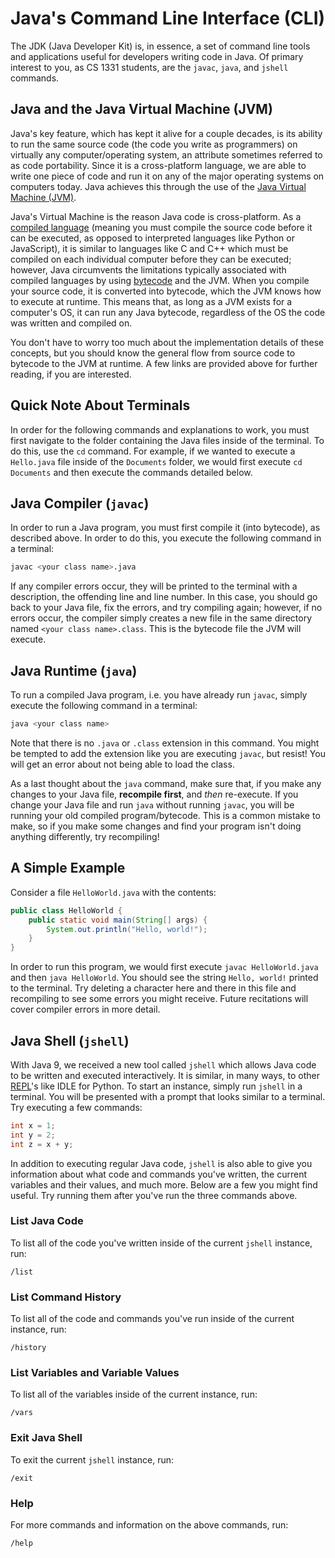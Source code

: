 # Java's Command Line Interface (CLI)

The JDK (Java Developer Kit) is, in essence, a set of command line tools and
applications useful for developers writing code in Java. Of primary interest to
you, as CS 1331 students, are the `javac`, `java`, and `jshell` commands.

## Java and the Java Virtual Machine (JVM)

Java's key feature, which has kept it alive for a couple decades, is its ability
to run the same source code (the code you write as programmers) on virtually any
computer/operating system, an attribute sometimes referred to as code
portability. Since it is a cross-platform language, we are able to write one
piece of code and run it on any of the major operating systems on computers
today. Java achieves this through the use of the
[Java Virtual Machine (JVM)](https://en.wikipedia.org/wiki/Java_virtual_machine).

Java's Virtual Machine is the reason Java code is cross-platform. As a
[compiled language](https://en.wikipedia.org/wiki/Compiled_language) (meaning
you must compile the source code before it can be executed, as opposed to
interpreted languages like Python or JavaScript), it is similar to languages
like C and C++ which must be compiled on each individual computer before they
can be executed; however, Java circumvents the limitations typically associated
with compiled languages by using
[bytecode](https://en.wikipedia.org/wiki/Bytecode) and the JVM. When you compile
your source code, it is converted into bytecode, which the JVM knows how to
execute at runtime. This means that, as long as a JVM exists for a computer's
OS, it can run any Java bytecode, regardless of the OS the code was written and
compiled on.

You don't have to worry too much about the implementation details of these
concepts, but you should know the general flow from source code to bytecode to
the JVM at runtime. A few links are provided above for further reading, if you
are interested.

## Quick Note About Terminals

In order for the following commands and explanations to work, you must first
navigate to the folder containing the Java files inside of the terminal. To do
this, use the `cd` command. For example, if we wanted to execute a `Hello.java`
file inside of the `Documents` folder, we would first execute `cd Documents`
and then execute the commands detailed below.

## Java Compiler (`javac`)

In order to run a Java program, you must first compile it (into bytecode), as
described above. In order to do this, you execute the following command in a
terminal:

```sh
javac <your class name>.java
```

If any compiler errors occur, they will be printed to the terminal with a
description, the offending line and line number. In this case, you should go
back to your Java file, fix the errors, and try compiling again; however, if no
errors occur, the compiler simply creates a new file in the same directory named
`<your class name>.class`. This is the bytecode file the JVM will execute.

## Java Runtime (`java`)

To run a compiled Java program, i.e. you have already run `javac`, simply
execute the following command in a terminal:

```sh
java <your class name>
```

Note that there is no `.java` or `.class` extension in this command. You might
be tempted to add the extension like you are executing `javac`, but resist! You
will get an error about not being able to load the class.

As a last thought about the `java` command, make sure that, if you make any
changes to your Java file, **recompile first**, and _then_ re-execute. If you
change your Java file and run `java` without running `javac`, you will be
running your old compiled program/bytecode. This is a common mistake to make, so
if you make some changes and find your program isn't doing anything differently,
try recompiling!

## A Simple Example

Consider a file `HelloWorld.java` with the contents:

```java
public class HelloWorld {
    public static void main(String[] args) {
        System.out.println("Hello, world!");
    }
}
```

In order to run this program, we would first execute `javac HelloWorld.java` and
then `java HelloWorld`. You should see the string `Hello, world!` printed to the
terminal. Try deleting a character here and there in this file and recompiling
to see some errors you might receive. Future recitations will cover compiler
errors in more detail.

## Java Shell (`jshell`)

With Java 9, we received a new tool called `jshell` which allows Java code to
be written and executed interactively. It is similar, in many ways, to other
[REPL](https://en.wikipedia.org/wiki/Read–eval–print_loop)'s like IDLE for
Python. To start an instance, simply run `jshell` in a terminal. You will be
presented with a prompt that looks similar to a terminal. Try executing a few
commands:

```java
int x = 1;
int y = 2;
int z = x + y;
```

In addition to executing regular Java code, `jshell` is also able to give you
information about what code and commands you've written, the current variables
and their values, and much more. Below are a few you might find useful. Try
running them after you've run the three commands above.

### List Java Code

To list all of the  code you've written inside of the current `jshell` instance,
run:

```
/list
```

### List Command History

To list all of the code and commands you've run inside of the current instance,
run:

```
/history
```

### List Variables and Variable Values

To list all of the variables inside of the current instance, run:

```
/vars
```

### Exit Java Shell

To exit the current `jshell` instance, run:

```
/exit
```

### Help

For more commands and information on the above commands, run:

```
/help
```
